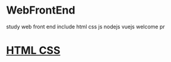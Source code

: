# WebFrontEnd

study web front end  include html css js
nodejs vuejs 
welcome pr


# [HTML CSS](./HTML001/README.MD)